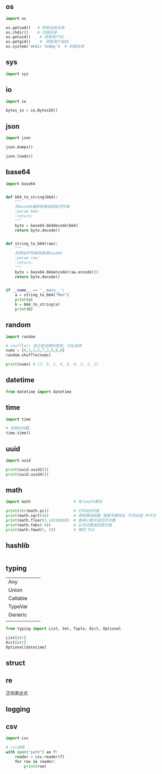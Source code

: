 ## os

```python
import os

os.getcwd()   # 获取当前目录
os.chdir()    # 切换目录
os.getuid()    # 获取用户ID
os.getgid()    #　获取用户组ID
os.system('mkdir today')  # 创建目录
```



## sys

```python
import sys
```



## io

```python
import io

bytes_io = io.BytesIO()
```



## json

```python
import json

json.dumps()

json.loads()
```







## base64

```python
import base64


def b64_to_string(b64):
    """
    将base64编码转换成原始字符串
    :param b64:
    :return:
    """
    byte = base64.b64decode(b64)
    return byte.decode()


def string_to_b64(raw):
    """
    将原始字符串转换成base64
    :param raw:
    :return:
    """
    byte = base64.b64encode(raw.encode())
    return byte.decode()


if __name__ == '__main__':
    a = string_to_b64("Man")
    print(a)
    b = b64_to_string(a)
    print(b)
```





## random

```python
import random

# shuffle() 英文是洗牌的意思，打乱顺序
nums = [4,1,3,5,7,2,9,0,8]
random.shuffle(nums)

print(nums) # [7, 9, 5, 0, 8, 4, 3, 1, 2]
```





## datetime

```python
from datetime import datetime


```



## time

```python
import time

# 获取时间戳
time.time()
```



## uuid

```python
import uuid

print(uuid.uuid1())
print(uuid.uuid4())
```





## math

```python
import math                   # 导入math模块

print(str(math.pi))           # 打印出π的值
print(math.sqrt(4))           # 调用模块函数 需要写模块名 不然出错 开平方
print(math.floor(3.1415926))  # 舍掉小数并返回浮点数
print(math.fabs(-4))          # 以浮点数返回绝对值
print(math.fmod(5, 3))        # 等同 5%3
```



## hashlib

```python
```





## typing

|          |      |      |
| -------- | ---- | ---- |
| Any      |      |      |
| Union    |      |      |
| Callable |      |      |
| TypeVar  |      |      |
| Generic  |      |      |
|          |      |      |



```python
from typing import List, Set, Tuple, Dict, Optional

List[str]
Dict[str]
Optional[datetime]
```



## struct



## re

正则表达式



## logging



## csv

```python
import csv

# csv读取
with open("path") as f:
    reader = csv.reader(f)
    for row in reader:
        print(row)
```

